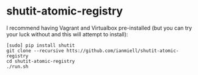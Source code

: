 # shutit-atomic-registry

I recommend having Vagrant and Virtualbox pre-installed (but you can try your luck without and this will attempt to install):

```
[sudo] pip install shutit
git clone --recursive htts://github.com/ianmiell/shutit-atomic-registry
cd shutit-atomic-registry
./run.sh
```
